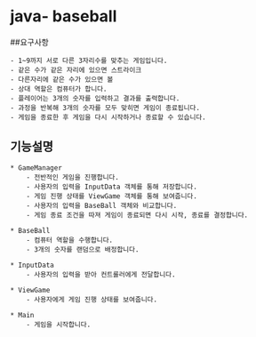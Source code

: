 # java- baseball

##요구사항

    - 1~9까지 서로 다른 3자리수를 맞추는 게임입니다.
    - 같은 수가 같은 자리에 있으면 스트라이크
    - 다른자리에 같은 수가 있으면 볼
    - 상대 역할은 컴퓨터가 합니다.
    - 플레이어는 3개의 숫자를 입력하고 결과를 출력합니다.
    - 과정을 반복해 3개의 숫자를 모두 맞히면 게임이 종료됩니다.
    - 게임을 종료한 후 게임을 다시 시작하거나 종료할 수 있습니다.

## 기능설명

    * GameManager
        - 전반적인 게임을 진행합니다.
        - 사용자의 입력을 InputData 객체를 통해 저장합니다.
        - 게임 진행 상태를 ViewGame 객체를 통해 보여줍니다.
        - 사용자의 입력을 BaseBall 객체와 비교합니다.
        - 게임 종료 조건을 따져 게임이 종료되면 다시 시작, 종료를 결정합니다.
        
    * BaseBall
        - 컴퓨터 역할을 수행합니다.
        - 3개의 숫자를 랜덤으로 배정합니다.
    
    * InputData
        - 사용자의 입력을 받아 컨트롤러에게 전달합니다.
    
    * ViewGame
        - 사용자에게 게임 진행 상태를 보여줍니다.
    
    * Main 
        - 게임을 시작합니다.
        